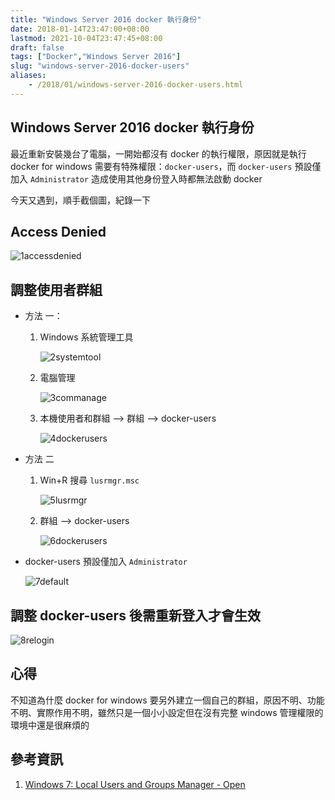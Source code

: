 ```yaml
---
title: "Windows Server 2016 docker 執行身份"
date: 2018-01-14T23:47:00+08:00
lastmod: 2021-10-04T23:47:45+08:00
draft: false
tags: ["Docker","Windows Server 2016"]
slug: "windows-server-2016-docker-users"
aliases:
    - /2018/01/windows-server-2016-docker-users.html
---
```

## Windows Server 2016 docker 執行身份

最近重新安裝幾台了電腦，一開始都沒有 docker 的執行權限，原因就是執行 docker for windows 需要有特殊權限：`docker-users`，而 `docker-users` 預設僅加入 `Administrator` 造成使用其他身份登入時都無法啟動 docker

今天又遇到，順手截個圖，紀錄一下

## Access Denied

![1accessdenied](https://user-images.githubusercontent.com/3851540/34917161-ada16540-f97d-11e7-9979-1f10ac70eeee.png)

## 調整使用者群組

* 方法 一：
    1. Windows 系統管理工具

        ![2systemtool](https://user-images.githubusercontent.com/3851540/34917162-adcd15e6-f97d-11e7-9781-6300114ccfbe.png)

    2. 電腦管理

        ![3commanage](https://user-images.githubusercontent.com/3851540/34917163-adf9cf6e-f97d-11e7-908f-e1c076d67904.png)

    3. 本機使用者和群組 --> 群組 --> docker-users

        ![4dockerusers](https://user-images.githubusercontent.com/3851540/34917164-ae22c68a-f97d-11e7-8c90-2a15278ab197.png)

* 方法 二
    1. Win+R 搜尋 `lusrmgr.msc`

        ![5lusrmgr](https://user-images.githubusercontent.com/3851540/34917165-ae4b0bd6-f97d-11e7-9d66-0cd5b16ee651.png)

    2. 群組 --> docker-users

        ![6dockerusers](https://user-images.githubusercontent.com/3851540/34917166-ae72f8da-f97d-11e7-9ace-fb2006f69c12.png)

* docker-users 預設僅加入 `Administrator`

    ![7default](https://user-images.githubusercontent.com/3851540/34917167-ae9a5b64-f97d-11e7-83a0-233984191e11.png)

## 調整 docker-users 後需重新登入才會生效

![8relogin](https://user-images.githubusercontent.com/3851540/34917168-aeed44e6-f97d-11e7-80d7-364f4dc8d8f8.png)

## 心得

不知道為什麼 docker for windows 要另外建立一個自己的群組，原因不明、功能不明、實際作用不明，雖然只是一個小小設定但在沒有完整 windows 管理權限的環境中還是很麻煩的

## 參考資訊

1. [Windows 7: Local Users and Groups Manager - Open](https://www.sevenforums.com/tutorials/7539-local-users-groups-manager-open.html)
